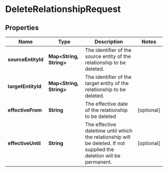 

# DeleteRelationshipRequest


## Properties

Name | Type | Description | Notes
------------ | ------------- | ------------- | -------------
**sourceEntityId** | **Map&lt;String, String&gt;** | The identifier of the source entity of the relationship to be deleted. | 
**targetEntityId** | **Map&lt;String, String&gt;** | The identifier of the target entity of the relationship to be deleted. | 
**effectiveFrom** | **String** | The effective date of the relationship to be deleted |  [optional]
**effectiveUntil** | **String** | The effective datetime until which the relationship will be deleted. If not supplied the deletion will be permanent. |  [optional]



